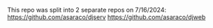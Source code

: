 This repo was split into 2 separate repos on 7/16/2024:
https://github.com/asaraco/djserv
https://github.com/asaraco/djweb
